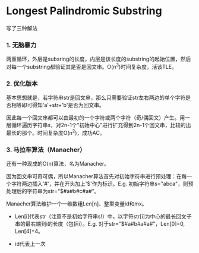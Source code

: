 # Longest Palindromic Substring

写了三种解法
### 1. 无脑暴力
  
两重循环，外层是subsring的长度，内层是该长度的substring的起始位置，然后对每一个substring都验证其是否是回文串。O(n<sup>3</sup>)时间复杂度，活该TLE。
  
### 2. 优化版本

基本思想就是，若字符串str是回文串，那么只需要验证str左右两边的单个字符是否相等即可得知'a'+str+'b'是否为回文串。

因此每一个回文串都可以由最初的一个字符或两个字符（奇/偶回文）产生。用一层循环遍历字符串s，对2n-1个“初始中心”进行扩充得到2n-1个回文串，比较的出最长的那个。时间复杂度O(n<sup>2</sup>)，成功AC。

### 3. 马拉车算法（Manacher）

还有一种现成的O(n)算法，名为Manacher。

因为回文串可奇可偶，所以Manacher算法首先对初始字符串进行预处理：在每一个字符两边插入'#'，并在开头加上'$'作为标识。E.g. 初始字符串s="abca"，则预处理后的字符串为str="$#a#b#c#a#"。

Manacher算法维护一个一维数组Len[n]、整型变量id和mx。

- Len[i]代表str（注意不是初始字符串s!）中，以字符str[i]为中心的最长回文子串的最右端到i的长度（包括i）。E.g. 对于str="$#a#b#a#a#"，Len[0]=0, Len[4]=4。

- id代表上一次
